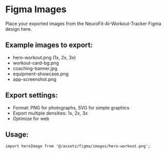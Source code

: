 # Figma Images

Place your exported images from the NeuroFit-AI-Workout-Tracker Figma design here.

## Example images to export:
- hero-workout.png (1x, 2x, 3x)
- workout-card-bg.png
- coaching-banner.jpg
- equipment-showcase.png
- app-screenshot.png

## Export settings:
- Format: PNG for photographs, SVG for simple graphics
- Export multiple densities: 1x, 2x, 3x
- Optimize for web

## Usage:
```tsx
import heroImage from '@/assets/figma/images/hero-workout.png';
```